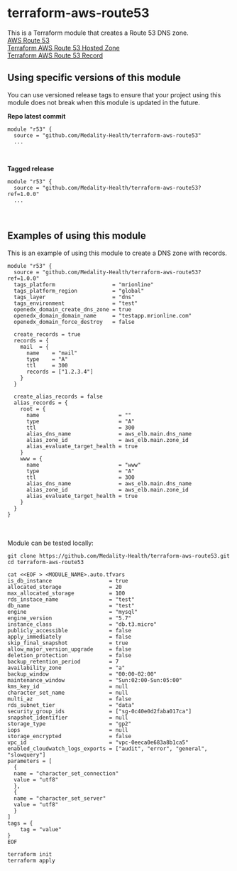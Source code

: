 # terraform-aws-route53
This is a Terraform module that creates a Route 53 DNS zone.<br>
[AWS Route 53](https://docs.aws.amazon.com/Route53/latest/DeveloperGuide/Welcome.html)<br>
[Terraform AWS Route 53 Hosted Zone](https://registry.terraform.io/providers/hashicorp/aws/latest/docs/resources/route53_zone)<br>
[Terraform AWS Route 53 Record](https://registry.terraform.io/providers/hashicorp/aws/latest/docs/resources/route53_record)<br>


## Using specific versions of this module
You can use versioned release tags to ensure that your project using this module does not break when this module is updated in the future.<br>

<b>Repo latest commit</b><br>
```
module "r53" {
  source = "github.com/Medality-Health/terraform-aws-route53"
  ...
```
<br>

<b>Tagged release</b><br>

```
module "r53" {
  source = "github.com/Medality-Health/terraform-aws-route53?ref=1.0.0"
  ...
```
<br>

## Examples of using this module
This is an example of using this module to create a DNS zone with records.<br>

```
module "r53" {
  source = "github.com/Medality-Health/terraform-aws-route53?ref=1.0.0"
  tags_platform                  = "mrionline"
  tags_platform_region           = "global"
  tags_layer                     = "dns"
  tags_environment               = "test"
  openedx_domain_create_dns_zone = true
  openedx_domain_domain_name     = "testapp.mrionline.com"
  openedx_domain_force_destroy   = false

  create_records = true
  records = {
    mail  = {
      name    = "mail"
      type    = "A"
      ttl     = 300
      records = ["1.2.3.4"]
    }
  }

  create_alias_records = false
  alias_records = {
    root = {
      name                         = ""
      type                         = "A"
      ttl                          = 300
      alias_dns_name               = aws_elb.main.dns_name
      alias_zone_id                = aws_elb.main.zone_id
      alias_evaluate_target_health = true
    }
    www = {
      name                         = "www"
      type                         = "A"
      ttl                          = 300
      alias_dns_name               = aws_elb.main.dns_name
      alias_zone_id                = aws_elb.main.zone_id
      alias_evaluate_target_health = true
    }
  }
}
```

<br><br>
Module can be tested locally:<br>
```
git clone https://github.com/Medality-Health/terraform-aws-route53.git
cd terraform-aws-route53

cat <<EOF > <MODULE_NAME>.auto.tfvars
is_db_instance                  = true
allocated_storage               = 20
max_allocated_storage           = 100
rds_instace_name                = "test"
db_name                         = "test"
engine                          = "mysql"
engine_version                  = "5.7"
instance_class                  = "db.t3.micro"
publicly_accessible             = false
apply_immediately               = false
skip_final_snapshot             = true
allow_major_version_upgrade     = false
deletion_protection             = false
backup_retention_period         = 7
availability_zone               = "a"
backup_window                   = "00:00-02:00"
maintenance_window              = "Sun:02:00-Sun:05:00"
kms_key_id                      = null
character_set_name              = null
multi_az                        = false
rds_subnet_tier                 = "data"
security_group_ids              = ["sg-0c40e0d2faba017ca"]
snapshot_identifier             = null
storage_type                    = "gp2"
iops                            = null
storage_encrypted               = false
vpc_id                          = "vpc-0eeca0e683a8b1ca5"
enabled_cloudwatch_logs_exports = ["audit", "error", "general", "slowquery"]
parameters = [ 
  {
  name = "character_set_connection"
  value = "utf8"
  },
  {
  name = "character_set_server"
  value = "utf8"
  }
]
tags = {
    tag = "value"
}
EOF

terraform init
terraform apply
```